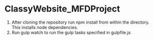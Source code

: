 # ClassyWebsite_MFDProject

1. After cloning the repository run npm install from within the directory. This installs node dependencies.
2. Run gulp watch to run the gulp tasks specified in gulpfile.js
